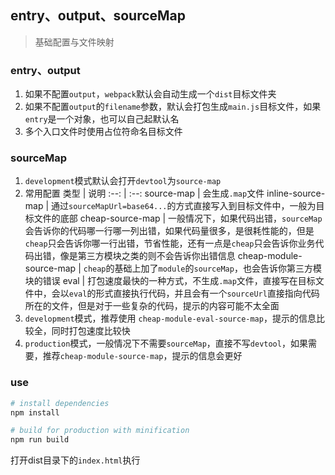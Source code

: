 ## entry、output、sourceMap
> 基础配置与文件映射

### entry、output
1. 如果不配置`output`，`webpack`默认会自动生成一个`dist`目标文件夹
2. 如果不配置`output`的`filename`参数，默认会打包生成`main.js`目标文件，如果`entry`是一个对象，也可以自己起默认名
3. 多个入口文件时使用占位符命名目标文件

### sourceMap
1. `development`模式默认会打开`devtool`为`source-map`
2. 常用配置
类型 | 说明
:--: | :--:
source-map | 会生成`.map`文件
inline-source-map | 通过`sourceMapUrl=base64...`的方式直接写入到目标文件中，一般为目标文件的底部
cheap-source-map | 一般情况下，如果代码出错，`sourceMap`会告诉你的代码哪一行哪一列出错，如果代码量很多，是很耗性能的，但是`cheap`只会告诉你哪一行出错，节省性能，还有一点是`cheap`只会告诉你业务代码出错，像是第三方模块之类的则不会告诉你出错信息
cheap-module-source-map | `cheap`的基础上加了`module`的`sourceMap`，也会告诉你第三方模块的错误
eval | 打包速度最快的一种方式，不生成`.map`文件，直接写在目标文件中，会以`eval`的形式直接执行代码，并且会有一个`sourceUrl`直接指向代码所在的文件，但是对于一些复杂的代码，提示的内容可能不太全面
3. `development`模式，推荐使用 `cheap-module-eval-source-map`，提示的信息比较全，同时打包速度比较快
4. `production`模式，一般情况下不需要`sourceMap`，直接不写`devtool`，如果需要，推荐`cheap-module-source-map`，提示的信息会更好

### use
``` bash
# install dependencies
npm install

# build for production with minification
npm run build
```

打开dist目录下的`index.html`执行
